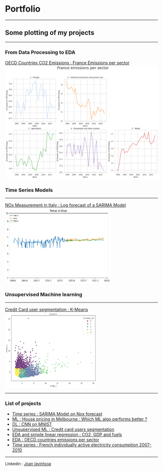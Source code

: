 # Portfolio

---
## Some plotting of my projects
---
### From Data Processing to EDA

[OECD Countries CO2 Emissions : France Emissions per sector](https://colab.research.google.com/drive/1gUfOTpb88hRt2P6bvNHkS4Zdpak5o3lJ?usp=sharing) <br>
<img src="images/France_em.png?raw=true"/>

### Time Series Models
---
[NOx Measurement in Italy : Log forecast of a SARIMA Model](https://colab.research.google.com/drive/1UFQD-cWpBKcUVHpOPs13ofsHjkE5cH4T?usp=sharing) <br>
<img src="images/tsforecast.png?raw=true" height ="250" width="350" />

### Unsupervised Machine learning 
---
[Credit Card user segmentation : K-Means](https://colab.research.google.com/drive/1U2KOHruwA9VT5NRCMaM7ya5YSDa9vSZx?usp=sharing) <br>
<img src="images/Unsupervised.png?raw=true" height="250" width ="300"/>

---

### List of projects
- [Time series : SARIMA Model on Nox forecast](https://colab.research.google.com/drive/1UFQD-cWpBKcUVHpOPs13ofsHjkE5cH4T?usp=sharing)
- [ML : House pricing in Melbourne : Which ML algo performs better ?](https://colab.research.google.com/drive/1y7hQvXmMNbBWfBO94le-MOy3gq2NBR0d?usp=sharing)
- [DL : CNN on MNIST](https://colab.research.google.com/drive/1MFj-hIse6gHaPeTtPCmdUGHYJ_9RxKsB?usp=sharing)
- [Unsupervised ML : Credit card users segmentation](https://colab.research.google.com/drive/1U2KOHruwA9VT5NRCMaM7ya5YSDa9vSZx?usp=sharing)
- [EDA and simple linear regression : CO2, GDP and fuels](https://colab.research.google.com/drive/1NoHHlhQH0jPKyYirLYS5Bf84HmhraynC?usp=sharing)
- [EDA : OECD countries emissions per sector](https://colab.research.google.com/drive/1gUfOTpb88hRt2P6bvNHkS4Zdpak5o3lJ?usp=sharing)
- [Time series : French individually active electricity consumption 2007-2010](https://colab.research.google.com/drive/1bBO3St1q2xMQtCNKbCXoci5quUULY9EM?usp=sharing)

---
<p style="font-size:13px">Linkedin : <a href="https://fr.linkedin.com/in/joan-i-56290a192">Joan Iavintsoa</a></p>
<!-- Remove above link if you don't want to attibute -->
